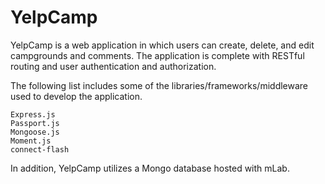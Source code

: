 # YelpCamp

YelpCamp is a web application in which users can create, delete, and edit campgrounds and comments. The application is complete with RESTful routing and user authentication and authorization.  

The following list includes some of the libraries/frameworks/middleware used to develop the application.

```
Express.js
Passport.js
Mongoose.js
Moment.js
connect-flash
```

In addition, YelpCamp utilizes a Mongo database hosted with mLab.
